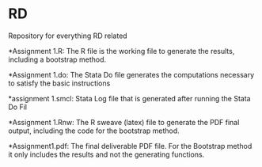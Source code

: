 # RD
Repository for everything RD related

*Assignment 1.R: The R file is the working file to generate the results, including a bootstrap method.

*Assignment 1.do: The Stata Do file generates the computations necessary to satisfy the basic instructions

*assignment 1.smcl: Stata Log file that is generated after running the Stata Do Fil

*Assignment 1.Rnw: The R sweave (latex) file to generate the PDF final output, including the code for the bootstrap method.

*Assignment1.pdf: The final deliverable PDF file. For the Bootstrap method it only includes the results and not the generating functions.
